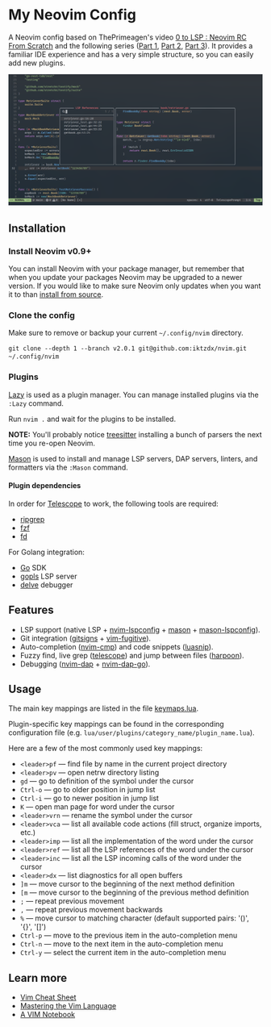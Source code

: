# My Neovim Config

A Neovim config based on ThePrimeagen's video [0 to LSP : Neovim RC From Scratch](https://youtu.be/w7i4amO_zaE?si=xstN83ebvGg8GgCt) and the following series ([Part 1](https://youtu.be/ZWWxwwUsPNw?si=B8oR7QCCAE6t0vlE), [Part 2](https://youtu.be/c0Xmd4PGino?si=52GovTGAj3cRIgPl), [Part 3](https://youtu.be/MuUrCcvE-Yw?si=222vzBRjywjIhDhj)). It provides a familiar IDE experience and has a very simple structure, so you can easily add new plugins.

![nvim screenshot](nvim.png)

## Installation

### Install Neovim v0.9+

You can install Neovim with your package manager, but remember that when you update your packages Neovim may be upgraded to a newer version.
If you would like to make sure Neovim only updates when you want it to than [install from source](https://github.com/neovim/neovim/wiki/#install-from-source).

### Clone the config

Make sure to remove or backup your current `~/.config/nvim` directory.

```
git clone --depth 1 --branch v2.0.1 git@github.com:iktzdx/nvim.git ~/.config/nvim
```

### Plugins

[Lazy](https://github.com/folke/lazy.nvim) is used as a plugin manager. You can manage installed plugins via the `:Lazy` command.

Run `nvim .` and wait for the plugins to be installed.

**NOTE:** You'll probably notice [treesitter](https://github.com/nvim-treesitter/nvim-treesitter) installing a bunch of parsers the next time you re-open Neovim.

[Mason](https://github.com/williamboman/mason.nvim) is used to install and manage LSP servers, DAP servers, linters, and formatters via the `:Mason` command.

#### Plugin dependencies

In order for [Telescope](https://github.com/nvim-telescope/telescope.nvim) to work, the following tools are required:
- [ripgrep](https://github.com/BurntSushi/ripgrep)
- [fzf](https://github.com/junegunn/fzf)
- [fd](https://github.com/sharkdp/fd)

For Golang integration:
- [Go](https://go.dev/) SDK
- [gopls](https://pkg.go.dev/golang.org/x/tools/gopls#readme-installation) LSP server
- [delve](https://github.com/go-delve/delve) debugger

## Features

- LSP support (native LSP + [nvim-lspconfig](https://github.com/neovim/nvim-lspconfig) + [mason](https://github.com/williamboman/mason.nvim) + [mason-lspconfig](https://github.com/williamboman/mason-lspconfig.nvim)).
- Git integration ([gitsigns](https://github.com/lewis6991/gitsigns.nvim) + [vim-fugitive](https://github.com/tpope/vim-fugitive)).
- Auto-completion ([nvim-cmp](https://github.com/hrsh7th/nvim-cmp)) and code snippets ([luasnip](https://github.com/L3MON4D3/LuaSnip)).
- Fuzzy find, live grep ([telescope](https://github.com/nvim-telescope/telescope.nvim)) and jump between files ([harpoon](https://github.com/ThePrimeagen/harpoon)).
- Debugging ([nvim-dap](https://github.com/mfussenegger/nvim-dap) + [nvim-dap-go](https://github.com/leoluz/nvim-dap-go)).

## Usage

The main key mappings are listed in the file [keymaps.lua](lua/user/config/keymaps.lua).

Plugin-specific key mappings can be found in the corresponding configuration file (e.g. `lua/user/plugins/category_name/plugin_name.lua`).

Here are a few of the most commonly used key mappings:

- `<leader>pf` — find file by name in the current project directory
- `<leader>pv` — open netrw directory listing
- `gd` — go to definition of the symbol under the cursor
- `Ctrl-o` — go to older position in jump list
- `Ctrl-i` — go to newer position in jump list
- `K` — open man page for word under the cursor
- `<leader>vrn` — rename the symbol under the cursor
- `<leader>vca` — list all available code actions (fill struct, organize imports, etc.)
- `<leader>imp` — list all the implementation of the word under the cursor 
- `<leader>ref` — list all the LSP references of the word under the cursor 
- `<leader>inc` — list all the LSP incoming calls of the word under the cursor 
- `<leader>dx` — list diagnostics for all open buffers
- `]m` — move cursor to the beginning of the next method definition
- `[m` — move cursor to the beginning of the previous method definition
- `;` — repeat previous movement
- `,` — repeat previous movement backwards
- `%` — move cursor to matching character (default supported pairs: '()', '{}', '[]')
- `Ctrl-p` — move to the previous item in the auto-completion menu
- `Ctrl-n` — move to the next item in the auto-completion menu
- `Ctrl-y` — select the current item in the auto-completion menu

## Learn more

- [Vim Cheat Sheet](https://vim.rtorr.com/)
- [Mastering the Vim Language](https://youtu.be/wlR5gYd6um0?si=-ZFLkO2ZvqYdIiZI)
- [A VIM Notebook](https://github.com/omerxx/vim-notebook)
